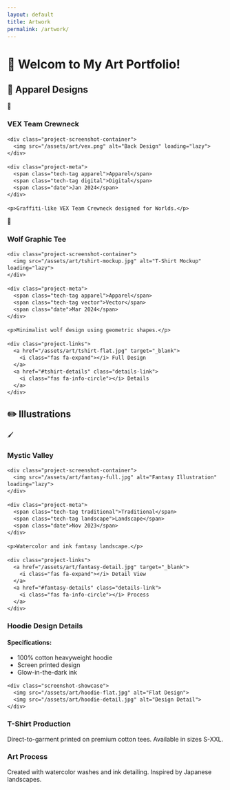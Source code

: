 ```yaml
---
layout: default
title: Artwork
permalink: /artwork/
---
```


# 🎨 Welcom to My Art Portfolio!

## 👕 Apparel Designs

<div class="projects-grid">
  <!-- Hoodie Design -->
  <div class="project-card" id="cyber-hoodie">
    <div class="project-header">
      <span class="emoji-icon">🧥</span>
      <h3>VEX Team Crewneck</h3>
    </div>
    
    <div class="project-screenshot-container">
      <img src="/assets/art/vex.png" alt="Back Design" loading="lazy">
    </div>
    
    <div class="project-meta">
      <span class="tech-tag apparel">Apparel</span>
      <span class="tech-tag digital">Digital</span>
      <span class="date">Jan 2024</span>
    </div>
    
    <p>Graffiti-like VEX Team Crewneck designed for Worlds.</p>
    
    
  </div>



  <!-- T-Shirt Design -->
  <div class="project-card" id="wolf-tee">
    <div class="project-header">
      <span class="emoji-icon">👕</span>
      <h3>Wolf Graphic Tee</h3>
    </div>
    
    <div class="project-screenshot-container">
      <img src="/assets/art/tshirt-mockup.jpg" alt="T-Shirt Mockup" loading="lazy">
    </div>
    
    <div class="project-meta">
      <span class="tech-tag apparel">Apparel</span>
      <span class="tech-tag vector">Vector</span>
      <span class="date">Mar 2024</span>
    </div>
    
    <p>Minimalist wolf design using geometric shapes.</p>
    
    <div class="project-links">
      <a href="/assets/art/tshirt-flat.jpg" target="_blank">
        <i class="fas fa-expand"></i> Full Design
      </a>
      <a href="#tshirt-details" class="details-link">
        <i class="fas fa-info-circle"></i> Details
      </a>
    </div>
  </div>
</div>

## ✏️ Illustrations

<div class="projects-grid">
  <!-- Digital Art -->
  <div class="project-card" id="fantasy-art">
    <div class="project-header">
      <span class="emoji-icon">🖌️</span>
      <h3>Mystic Valley</h3>
    </div>
    
    <div class="project-screenshot-container">
      <img src="/assets/art/fantasy-full.jpg" alt="Fantasy Illustration" loading="lazy">
    </div>
    
    <div class="project-meta">
      <span class="tech-tag traditional">Traditional</span>
      <span class="tech-tag landscape">Landscape</span>
      <span class="date">Nov 2023</span>
    </div>
    
    <p>Watercolor and ink fantasy landscape.</p>
    
    <div class="project-links">
      <a href="/assets/art/fantasy-detail.jpg" target="_blank">
        <i class="fas fa-expand"></i> Detail View
      </a>
      <a href="#fantasy-details" class="details-link">
        <i class="fas fa-info-circle"></i> Process
      </a>
    </div>
  </div>
</div>

<!-- Details Sections -->
<div id="hoodie-details" class="project-details">
  <h3>Hoodie Design Details</h3>
  <div class="details-content">
    <h4>Specifications:</h4>
    <ul>
      <li>100% cotton heavyweight hoodie</li>
      <li>Screen printed design</li>
      <li>Glow-in-the-dark ink</li>
    </ul>
    
    <div class="screenshot-showcase">
      <img src="/assets/art/hoodie-flat.jpg" alt="Flat Design">
      <img src="/assets/art/hoodie-detail.jpg" alt="Design Detail">
    </div>
  </div>
</div>

<div id="tshirt-details" class="project-details">
  <h3>T-Shirt Production</h3>
  <p>Direct-to-garment printed on premium cotton tees. Available in sizes S-XXL.</p>
</div>

<div id="fantasy-details" class="project-details">
  <h3>Art Process</h3>
  <p>Created with watercolor washes and ink detailing. Inspired by Japanese landscapes.</p>
</div>
